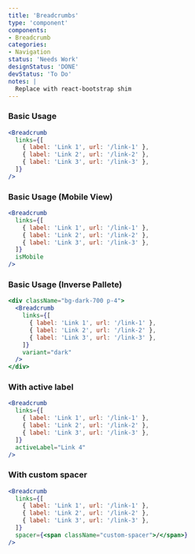 ```yaml
---
title: 'Breadcrumbs'
type: 'component'
components:
- Breadcrumb
categories:
- Navigation
status: 'Needs Work'
designStatus: 'DONE'
devStatus: 'To Do'
notes: |
  Replace with react-bootstrap shim
---
```


### Basic Usage

```jsx live
<Breadcrumb
  links={[
    { label: 'Link 1', url: '/link-1' },
    { label: 'Link 2', url: '/link-2' },
    { label: 'Link 3', url: '/link-3' },
  ]}
/>
```

### Basic Usage (Mobile View)

```jsx live
<Breadcrumb
  links={[
    { label: 'Link 1', url: '/link-1' },
    { label: 'Link 2', url: '/link-2' },
    { label: 'Link 3', url: '/link-3' },
  ]}
  isMobile
/>
```

### Basic Usage (Inverse Pallete)

```jsx live
<div className="bg-dark-700 p-4">
  <Breadcrumb
    links={[
      { label: 'Link 1', url: '/link-1' },
      { label: 'Link 2', url: '/link-2' },
      { label: 'Link 3', url: '/link-3' },
    ]}
    variant="dark"
  />
</div>
```

### With active label

```jsx live
<Breadcrumb
  links={[
    { label: 'Link 1', url: '/link-1' },
    { label: 'Link 2', url: '/link-2' },
    { label: 'Link 3', url: '/link-3' },
  ]}
  activeLabel="Link 4"
/>
```

### With custom spacer

```jsx live
<Breadcrumb
  links={[
    { label: 'Link 1', url: '/link-1' },
    { label: 'Link 2', url: '/link-2' },
    { label: 'Link 3', url: '/link-3' },
  ]}
  spacer={<span className="custom-spacer">/</span>}
/>
```
